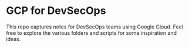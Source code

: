 # GCP for DevSecOps

This repo captures notes for DevSecOps teams using Google Cloud. Feel free to explore the various folders and scripts for some inspiration and ideas.
